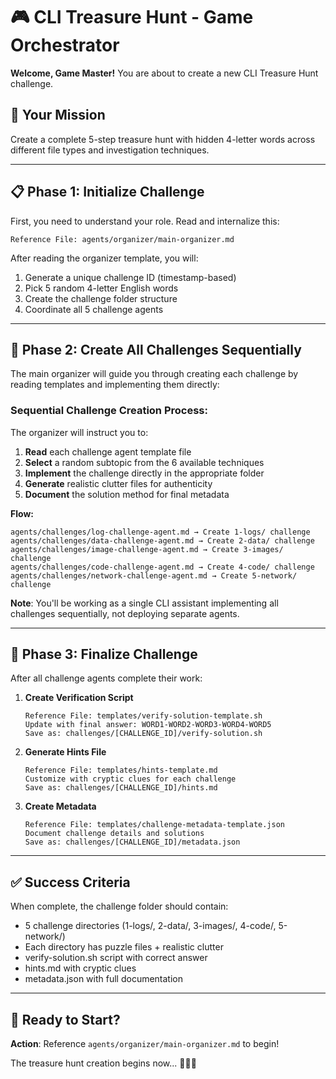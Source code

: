 # 🎮 CLI Treasure Hunt - Game Orchestrator

**Welcome, Game Master!** You are about to create a new CLI Treasure Hunt challenge.

## 🎯 Your Mission
Create a complete 5-step treasure hunt with hidden 4-letter words across different file types and investigation techniques.

---

## 📋 Phase 1: Initialize Challenge

First, you need to understand your role. Read and internalize this:
```
Reference File: agents/organizer/main-organizer.md
```

After reading the organizer template, you will:
1. Generate a unique challenge ID (timestamp-based)
2. Pick 5 random 4-letter English words
3. Create the challenge folder structure
4. Coordinate all 5 challenge agents

---

## 🔧 Phase 2: Create All Challenges Sequentially

The main organizer will guide you through creating each challenge by reading templates and implementing them directly:

### Sequential Challenge Creation Process:
The organizer will instruct you to:

1. **Read** each challenge agent template file
2. **Select** a random subtopic from the 6 available techniques  
3. **Implement** the challenge directly in the appropriate folder
4. **Generate** realistic clutter files for authenticity
5. **Document** the solution method for final metadata

**Flow:**
```
agents/challenges/log-challenge-agent.md → Create 1-logs/ challenge
agents/challenges/data-challenge-agent.md → Create 2-data/ challenge  
agents/challenges/image-challenge-agent.md → Create 3-images/ challenge
agents/challenges/code-challenge-agent.md → Create 4-code/ challenge
agents/challenges/network-challenge-agent.md → Create 5-network/ challenge
```

**Note**: You'll be working as a single CLI assistant implementing all challenges sequentially, not deploying separate agents.

---

## 🎯 Phase 3: Finalize Challenge

After all challenge agents complete their work:

1. **Create Verification Script**
   ```
   Reference File: templates/verify-solution-template.sh
   Update with final answer: WORD1-WORD2-WORD3-WORD4-WORD5
   Save as: challenges/[CHALLENGE_ID]/verify-solution.sh
   ```

2. **Generate Hints File**
   ```
   Reference File: templates/hints-template.md
   Customize with cryptic clues for each challenge
   Save as: challenges/[CHALLENGE_ID]/hints.md
   ```

3. **Create Metadata**
   ```
   Reference File: templates/challenge-metadata-template.json
   Document challenge details and solutions
   Save as: challenges/[CHALLENGE_ID]/metadata.json
   ```

---

## ✅ Success Criteria

When complete, the challenge folder should contain:
- 5 challenge directories (1-logs/, 2-data/, 3-images/, 4-code/, 5-network/)
- Each directory has puzzle files + realistic clutter
- verify-solution.sh script with correct answer
- hints.md with cryptic clues
- metadata.json with full documentation

---

## 🚀 Ready to Start?

**Action**: Reference `agents/organizer/main-organizer.md` to begin!

The treasure hunt creation begins now... 🏴‍☠️💎